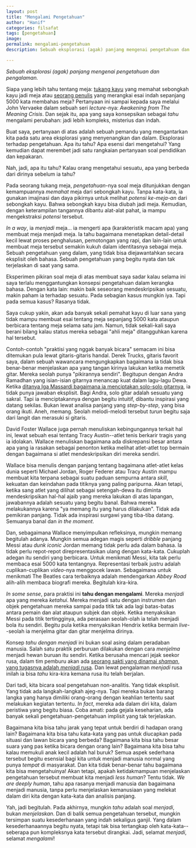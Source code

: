 ```yaml
---
layout: post
title: "Mengalami Pengetahuan"
author: "Hanif" 
categories: filsafat
tags: [pengetahuan]
image:
permalink: mengalami-pengetahuan
description: Sebuah eksplorasi (agak) panjang mengenai pengetahuan dan pengalaman. 

---
```


*Sebuah eksplorasi (agak) panjang mengenai pengetahuan dan pengalaman.*<!--more-->

Siapa yang lebih tahu tentang meja: <u>tukang kayu</u> yang memahat sebongkah kayu jadi meja atau <u>seorang penulis</u> yang merangkai esai indah sepanjang 5000 kata membahas meja? Pertanyaan ini sampai kepada saya melalui John Vervaeke dalam sebuah seri *lecture*-nya: *Awakening from The Meaning Crisis*. Dan sejak itu, apa yang saya konsepsikan sebagai *tahu* mengalami perubahan: jadi lebih kompleks, misterius dan indah. 

Buat saya, pertanyaan di atas adalah sebuah pemandu yang mengantarkan kita pada satu area eksplorasi yang menyenangkan dan dalam. Eksplorasi terhadap pengetahuan. Apa itu tahu? Apa esensi dari mengetahui? Yang kemudian dapat merembet jadi satu rangkaian pertanyaan soal pendidikan dan kepakaran.

Nah, jadi, apa itu tahu? Kalau orang mengetahui sesuatu, apa yang berbeda dari dirinya sebelum ia tahu?

Pada seorang tukang meja, *pengetahuan*-nya soal meja ditunjukkan dengan kemampuannya *memahat* meja dari sebongkah kayu. Tanpa kata-kata, ia gunakan imajinasi dan daya pikirnya untuk melihat *potensi ke-meja-an* dari sebongkah kayu. Bahwa sebongkah kayu bisa diubah jadi meja. Kemudian, dengan keterampilan tangannya dibantu alat-alat pahat, ia mampu mengekstraksi *potensi* tersebut. 

*In a way*, ia *menjadi* meja... ia mengerti apa (karakteristik macam apa) yang membuat meja menjadi meja. Ia tahu bagaimana menetapkan detail-detail kecil lewat proses penghalusan, pemotongan yang rapi, dan lain-lain untuk membuat meja tersebut semakin kukuh dalam identitasnya sebagai meja. Sebuah pengetahuan yang dalam, yang tidak bisa diejawantahkan secara eksplisit oleh bahasa. Sebuah pengetahuan yang begitu nyata dan tak terjelaskan di saat yang sama. 

Eksperimen pikiran soal meja di atas membuat saya sadar kalau selama ini saya terlalu menggantungkan konsepsi pengetahuan dalam kerangka bahasa. Dengan kata lain: makin baik seseorang mendeskripsikan sesuatu, makin paham ia terhadap sesuatu. Pada sebagian kasus mungkin iya. Tapi pada semua kasus? Rasanya tidak. 

Saya cukup yakin, akan ada banyak sekali pemahat kayu di luar sana yang tidak mampu membuat esai tentang meja sepanjang 5000 kata ataupun berbicara tentang meja selama satu jam. Namun, tidak sekali-kali saya berani bilang kalau status mereka sebagai "ahli meja" ditangguhkan karena hal tersebut. 

Contoh-contoh "praktisi yang nggak banyak bicara" semacam ini bisa ditemukan pula lewat gitaris-gitaris handal. Derek Trucks, gitaris favorit saya, dalam sebuah wawancara mengungkapkan bagaimana ia tidak bisa benar-benar menjelaskan apa yang tangan kirinya lakukan ketika memetik gitar. Mereka seolah punya "pikirannya sendiri". Begitupun dengan Andra Ramadhan yang isian-isian gitarnya menancap kuat dalam lagu-lagu Dewa. Ketika [ditanya Iga Massardi bagaimana ia menciptakan solo-solo gitarnya](https://www.youtube.com/watch?v=kV5_FVLsYoM&ab_channel=SelatID), ia tidak punya jawaban eksplisit. Bagi Andra, solo gitar adalah sesuatu yang sakral. Tapi ia menciptakannya dengan begitu intuitif, dibantu inspirasi yang datang sekilas. Bukan lewat analisa panjang yang *step-by-step*, yang bisa orang ikuti. Aneh, memang. Seolah melodi-melodi tersebut *turun* begitu saja dari langit dan merasuki si gitaris.

David Foster Wallace juga pernah menuliskan kebingungannya terkait hal ini, lewat sebuah esai tentang Tracy Austin--atlet tenis berkarir tragis yang ia idolakan. Wallace menuliskan bagaimana ada diskrepansi besar antara apa yang ia rasakan sebagai penonton ketika melihat atlet-atlet top bermain dengan bagaimana si atlet mendeskripsikan diri mereka sendiri. 

Wallace bisa menulis dengan panjang tentang bagaimana atlet-atlet kelas dunia seperti Michael Jordan, Roger Federer atau Tracy Austin mampu membuat kita terpana sebagai suatu paduan sempurna antara *skill*, kekuatan dan keindahan pada titiknya yang paling paripurna. Akan tetapi, ketika sang atlet yang dilihat sebagai setengah-dewa itu diminta mendeskripsikan hal-hal ajaib yang mereka lakukan di atas lapangan, jawabannya adalah sesuatu yang begitu banal. Bahwa mereka melakukannya karena "ya memang itu yang harus dilakukan". Tidak ada pemikiran panjang. Tidak ada inspirasi surgawi yang tiba-tiba datang. Semuanya banal dan *in the moment*. 

Dan, sebagaimana Wallace menyimpulkan refleksinya, mungkin memang begitulah adanya. Mungkin semua adegan magis seperti *dribble* panjang Messi atau *dunk iconic* Jordan memang tidak perlu ada dalam bahasa. Ia tidak perlu repot-repot direpresentasikan ulang dengan kata-kata. Cukuplah adegan itu sendiri yang berbicara. Untuk menikmati Messi, kita tak perlu membaca esai 5000 kata tentangnya. Representasi terbaik justru adalah cuplikan-cuplikan *video*-nya menggocek lawan. Sebagaimana untuk menikmati The Beatles cara terbaiknya adalah mendengarkan *Abbey Road* alih-alih membaca biografi mereka. Begitulah kira-kira. 

*In some sense*, para praktisi ini **tahu dengan mengalami**. Mereka *menjadi* apa yang mereka *ketahui*. Mereka menjadi satu dengan instrumen dan objek pengetahuan mereka sampai pada titik tak ada lagi batas-batas antara pemain dan alat ataupun subjek dan objek. Ketika menyaksikan Messi pada titik tertingginya, ada perasaan seolah-olah ia telah menjadi bola itu sendiri. Begitu pula ketika menyaksikan Hendrix ketika bermain *live*--seolah ia menjelma gitar dan gitar menjelma dirinya. 

Konsep *tahu dengan menjadi* ini bukan soal asing dalam peradaban manusia. Salah satu praktik perburuan dilakukan dengan cara *menjelma* menjadi hewan buruan itu sendiri. Ketika berusaha mencari jejak seekor rusa, dalam tim pemburu akan ada [seorang sakti yang dinamai *shaman*, yang tugasnya adalah *menjadi* rusa](https://youtu.be/54l8_ewcOlY?feature=shared&t=3321). Dan lewat pengalaman *menjadi* rusa inilah ia bisa *tahu* kira-kira kemana rusa itu telah berjalan. 

Dari tadi, kita bicara soal pengetahuan non-analitis. Yang tidak eksplisit. Yang tidak ada langkah-langkah ajeg-nya. Tapi mereka bukan barang langka yang hanya dimiliki orang-orang dengan keahlian tertentu saat melakukan kegiatan tertentu. *In fact*, mereka ada dalam diri kita, dalam peristiwa yang begitu biasa. Coba amati: pada gejala keseharian, ada banyak sekali pengetahuan-pengetahuan implisit yang tak terjelaskan. 

Bagaimana kita bisa tahu jarak yang tepat untuk berdiri di hadapan orang lain? Bagaimana kita bisa tahu kata-kata yang pas untuk diucapkan pada situasi dan lawan bicara yang berbeda? Bagaimana kita bisa tahu besar suara yang pas ketika bicara dengan orang lain? Bagaimana kita bisa tahu kalau memukuli anak kecil adalah hal buruk? Semua aspek sederhana tersebut begitu esensial bagi kita untuk menjadi manusia normal yang punya *tempat* di masyarakat. Dan kita tidak benar-benar tahu bagaimana kita bisa mengetahuinya! Akan tetapi, apakah ketidakmampuan menjelaskan pengetahuan tersebut membuat kita menjadi *less human*? Tentu tidak. *We are deeply human*, tahu apa rasanya menjadi manusia dan bagaimana menjadi manusia, tanpa perlu menjelaskan kemanusiaan yang melekat dalam diri kita dengan kata-kata dan analisis panjang. 

Yah, jadi begitulah. Pada akhirnya, mungkin *tahu* adalah soal *menjadi*, bukan *menjelaskan*. Dan di balik semua pengetahuan tersebut, mungkin tersimpan suatu kesederhanaan yang indah sekaligus ganjil. Yang dalam kesederhanaannya begitu nyata, tetapi tak bisa tertangkap oleh kata-kata--seberapa pun kompleksnya kata tersebut dirangkai. Jadi, selamat *menjadi*, selamat *mengalami*!


